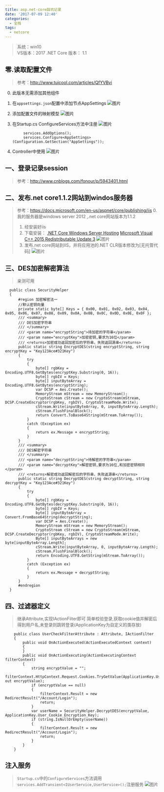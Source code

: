 ```yaml
---
title: asp.net-core踩坑记录
date: '2017-07-09 12:40'
categories:
  - 全栈
tags: 
  - netcore
---
```


> 系统：win10  
> VS版本：2017
> .NET Core 版本： 1.1

## 零.读取配置文件
> 参考：http://www.tuicool.com/articles/QfYVBvi
0. 此版本无需添加其他组件
1. 在`appsettings.json`配置中添加节点AppSettings
     ![图片](https://dn-coding-net-production-pp.qbox.me/6e12aae7-7ebd-486f-8775-e80c989eae97.png)
2. 添加配置文件的映射模型
     ![图片](https://dn-coding-net-production-pp.qbox.me/ea4ac89a-7e83-4a90-a514-ab3f4c453af1.png) 
3. 在Startup.cs  ConfigureServices方法中注册
 ![图片](https://dn-coding-net-production-pp.qbox.me/7cac2c8c-c374-4558-b49f-9c963fe69906.png) 

            services.AddOptions();
            services.Configure<AppSettings>(Configuration.GetSection("AppSettings"));
<!--more-->
4. Controller中使用
    ![图片](https://dn-coding-net-production-pp.qbox.me/976314e3-77a4-4a42-844e-e42bfcd748b3.png) 

## 一、登录记录session
> 参考：http://www.cnblogs.com/fonour/p/5943401.html

## 二、发布.net core1.1.2网站到windos服务器
> 参考：https://docs.microsoft.com/en-us/aspnet/core/publishing/iis
> 0. 我的服务器是windows server 2012 ,.net core网站版本为1.1.2
> 1. 经安装好iis
> 2. 下载安装： 
      [.NET Core Windows Server Hosting](https://go.microsoft.com/fwlink/?linkid=848766) 
      [Microsoft Visual C++ 2015 Redistributable Update 3](https://www.microsoft.com/en-us/download/details.aspx?id=53840)
 ![图片](https://dn-coding-net-production-pp.qbox.me/a0318ad1-a06e-413e-9412-52b30149a516.png) 
> 3. 发布.net core网站到IIS，并将应用池的.NET CLR版本修改为[无托管代码]
 ![图片](https://dn-coding-net-production-pp.qbox.me/d0ccf5ba-0535-4832-a239-dcb1a5686ae3.png) 

## 三、DES加密解密算法
> 亲测可用

      public class SecurityHelper
      {
          #region 加密解密法一
          //默认密钥向量 
          private static byte[] Keys = { 0x00, 0x01, 0x02, 0x03, 0x04, 0x05, 0x06, 0x07, 0x08, 0x09, 0x0A, 0x0B, 0x0C, 0x0D, 0x0E, 0x0F };
          /// <summary> 
          /// DES加密字符串 
          /// </summary> 
          /// <param name="encryptString">待加密的字符串</param> 
          /// <param name="encryptKey">加密密钥,要求为16位</param> 
          /// <returns>加密成功返回加密后的字符串，失败返回源串</returns> 
          public static string EncryptDES(string encryptString, string encryptKey = "Key123Ace#321Key")
          {
              try
              {
                  byte[] rgbKey = Encoding.UTF8.GetBytes(encryptKey.Substring(0, 16));
                  byte[] rgbIV = Keys;
                  byte[] inputByteArray = Encoding.UTF8.GetBytes(encryptString);
                  var DCSP = Aes.Create();
                  MemoryStream mStream = new MemoryStream();
                  CryptoStream cStream = new CryptoStream(mStream, DCSP.CreateEncryptor(rgbKey, rgbIV), CryptoStreamMode.Write);
                  cStream.Write(inputByteArray, 0, inputByteArray.Length);
                  cStream.FlushFinalBlock();
                  return Convert.ToBase64String(mStream.ToArray());
              }
              catch (Exception ex)
              {
                  return ex.Message + encryptString;
              }
          }
          /// <summary> 
          /// DES解密字符串 
          /// </summary> 
          /// <param name="decryptString">待解密的字符串</param> 
          /// <param name="decryptKey">解密密钥,要求为16位,和加密密钥相同</param> 
          /// <returns>解密成功返回解密后的字符串，失败返源串</returns> 
          public static string DecryptDES(string decryptString, string decryptKey = "Key123Ace#321Key")
          {
              try
              {
                  byte[] rgbKey = Encoding.UTF8.GetBytes(decryptKey.Substring(0, 16));
                  byte[] rgbIV = Keys;
                  byte[] inputByteArray = Convert.FromBase64String(decryptString);
                  var DCSP = Aes.Create();
                  MemoryStream mStream = new MemoryStream();
                  CryptoStream cStream = new CryptoStream(mStream, DCSP.CreateDecryptor(rgbKey, rgbIV), CryptoStreamMode.Write);
                  Byte[] inputByteArrays = new byte[inputByteArray.Length];
                  cStream.Write(inputByteArray, 0, inputByteArray.Length);
                  cStream.FlushFinalBlock();
                  return Encoding.UTF8.GetString(mStream.ToArray());
              }
              catch (Exception ex)
              {
                  return ex.Message + decryptString;
              }
          }
          #endregion 
      }

## 四、过滤器定义
> 继承Attribute,实现IActionFilter即可
> 简单校验登录,获取cookie值并解密后得到用户名,未登录则跳转登录(ApplicationKey为自定义的类存放)

        public class UserCheckFilterAttribute : Attribute, IActionFilter
        {
            public void OnActionExecuted(ActionExecutedContext context)
            {
            }
            public void OnActionExecuting(ActionExecutingContext filterContext)
            {
                string encryptValue = "";
                filterContext.HttpContext.Request.Cookies.TryGetValue(ApplicationKey.User_Cookie_Key, out encryptValue);
                if (encryptValue == null)
                {
                    filterContext.Result = new RedirectResult("/Account/Login");
                    return;
                }
                var userName = SecurityHelper.DecryptDES(encryptValue, ApplicationKey.User_Cookie_Encryption_Key);
                if (string.IsNullOrEmpty(userName))
                {
                    filterContext.Result = new RedirectResult("/Account/Login");
                    return;
                }
            }
        }

## 注入服务
> `Startup.cs`中的`ConfigureServices`方法调用`services.AddTransient<IUserService,UserService>();`注册服务
 ![图片](https://dn-coding-net-production-pp.qbox.me/7f9d0747-a9bf-4be3-89d8-5d87123c5b4d.png) 
